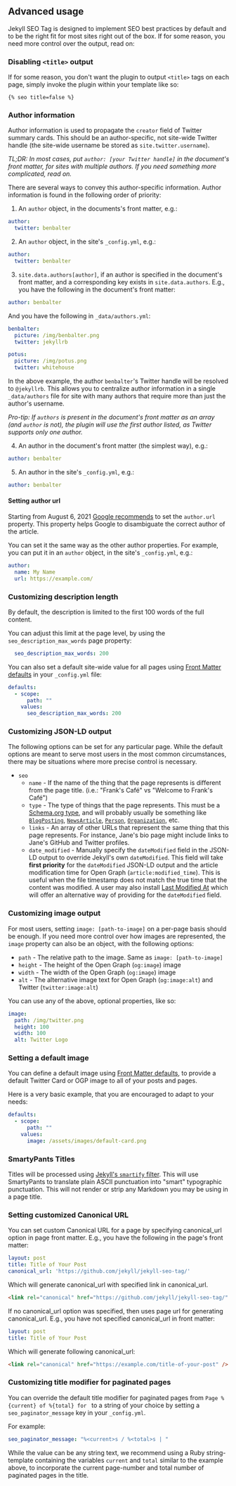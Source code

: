 ## Advanced usage

Jekyll SEO Tag is designed to implement SEO best practices by default and to be the right fit for most sites right out of the box. If for some reason, you need more control over the output, read on:

### Disabling `<title>` output

If for some reason, you don't want the plugin to output `<title>` tags on each page, simply invoke the plugin within your template like so:

<!-- {% raw %} -->
```
{% seo title=false %}
```
<!-- {% endraw %} -->

### Author information

Author information is used to propagate the `creator` field of Twitter summary cards. This should be an author-specific, not site-wide Twitter handle (the site-wide username be stored as `site.twitter.username`).

*TL;DR: In most cases, put `author: [your Twitter handle]` in the document's front matter, for sites with multiple authors. If you need something more complicated, read on.*

There are several ways to convey this author-specific information. Author information is found in the following order of priority:

1. An `author` object, in the documents's front matter, e.g.:

  ```yml
  author:
    twitter: benbalter
  ```

2. An `author` object, in the site's `_config.yml`, e.g.:

  ```yml
  author:
    twitter: benbalter
  ```

3. `site.data.authors[author]`, if an author is specified in the document's front matter, and a corresponding key exists in `site.data.authors`. E.g., you have the following in the document's front matter:

  ```yml
  author: benbalter
  ```

  And you have the following in `_data/authors.yml`:

  ```yml
  benbalter:
    picture: /img/benbalter.png
    twitter: jekyllrb

  potus:
    picture: /img/potus.png
    twitter: whitehouse
  ```

  In the above example, the author `benbalter`'s Twitter handle will be resolved to `@jekyllrb`. This allows you to centralize author information in a single `_data/authors` file for site with many authors that require more than just the author's username.

  *Pro-tip: If `authors` is present in the document's front matter as an array (and `author` is not), the plugin will use the first author listed, as Twitter supports only one author.*

4. An author in the document's front matter (the simplest way), e.g.:

  ```yml
  author: benbalter
  ```

5. An author in the site's `_config.yml`, e.g.:

  ```yml
  author: benbalter
  ```

#### Setting author url

Starting from August 6, 2021 [Google recommends](https://developers.google.com/search/updates) to set the `author.url` property. This property helps Google to disambiguate the correct author of the article.

You can set it the same way as the other author properties. For example, you can put it in an `author` object, in the site's `_config.yml`, e.g.:

  ```yml
  author:
    name: My Name
    url: https://example.com/
  ```

### Customizing description length

By default, the description is limited to the first 100 words of the full content.

You can adjust this limit at the page level, by using the `seo_description_max_words` page property:

```yml
  seo_description_max_words: 200
```

You can also set a default site-wide value for all pages using [Front Matter defaults](https://jekyllrb.com/docs/configuration/front-matter-defaults/) in your `_config.yml` file:

```yml
defaults:
  - scope:
      path: ""
    values:
      seo_description_max_words: 200
```


### Customizing JSON-LD output

The following options can be set for any particular page. While the default options are meant to serve most users in the most common circumstances, there may be situations where more precise control is necessary.

* `seo`
  * `name` - If the name of the thing that the page represents is different from the page title. (i.e.: "Frank's Café" vs "Welcome to Frank's Café")
  * `type` - The type of things that the page represents. This must be a [Schema.org type](https://schema.org/docs/schemas.html), and will probably usually be something like [`BlogPosting`](https://schema.org/BlogPosting), [`NewsArticle`](https://schema.org/NewsArticle), [`Person`](https://schema.org/Person), [`Organization`](https://schema.org/Organization), etc.
  * `links` - An array of other URLs that represent the same thing that this page represents. For instance, Jane's bio page might include links to Jane's GitHub and Twitter profiles.
  * `date_modified` - Manually specify the `dateModified` field in the JSON-LD output to override Jekyll's own `dateModified`.
  This field will take **first priority** for the `dateModified` JSON-LD output and the article modification time for Open Graph (`article:modified_time`). This is useful when the file timestamp does not match the true time that the content was modified. A user may also install [Last Modified At](https://github.com/gjtorikian/jekyll-last-modified-at) which will offer an alternative way of providing for the `dateModified` field.

### Customizing image output

For most users, setting `image: [path-to-image]` on a per-page basis should be enough. If you need more control over how images are represented, the `image` property can also be an object, with the following options:

* `path` - The relative path to the image. Same as `image: [path-to-image]`
* `height` - The height of the Open Graph (`og:image`) image
* `width` - The width of the Open Graph (`og:image`) image
* `alt` - The alternative image text for Open Graph (`og:image:alt`) and Twitter (`twitter:image:alt`)

You can use any of the above, optional properties, like so:

```yml
image:
  path: /img/twitter.png
  height: 100
  width: 100
  alt: Twitter Logo
```

### Setting a default image

You can define a default image using [Front Matter defaults](https://jekyllrb.com/docs/configuration/front-matter-defaults/), to provide a default Twitter Card or OGP image to all of your posts and pages.

Here is a very basic example, that you are encouraged to adapt to your needs:

```yml
defaults:
  - scope:
      path: ""
    values:
      image: /assets/images/default-card.png
```

### SmartyPants Titles

Titles will be processed using [Jekyll's `smartify` filter](https://jekyllrb.com/docs/liquid/filters/). This will use SmartyPants to translate plain ASCII punctuation into "smart" typographic punctuation. This will not render or strip any Markdown you may be using in a page title.

### Setting customized Canonical URL

You can set custom Canonical URL for a page by specifying canonical_url option in page front matter.
E.g., you have the following in the page's front matter:
```yml
layout: post
title: Title of Your Post
canonical_url: 'https://github.com/jekyll/jekyll-seo-tag/'
```

Which will generate canonical_url with specified link in canonical_url.
```html
<link rel="canonical" href="https://github.com/jekyll/jekyll-seo-tag/" />
```

If no canonical_url option was specified, then uses page url for generating canonical_url.
E.g., you have not specified canonical_url in front matter:
```yml
layout: post
title: Title of Your Post
```

Which will generate following canonical_url:
```html
<link rel="canonical" href="https://example.com/title-of-your-post" />
```

### Customizing title modifier for paginated pages

You can override the default title modifier for paginated pages from `Page %{current} of %{total} for ` to a string of your
choice by setting a `seo_paginator_message` key in your `_config.yml`.

For example:

```yml
seo_paginator_message: "%<current>s / %<total>s | "
```

While the value can be any string text, we recommend using a Ruby string-template containing the variables `current` and `total`
similar to the example above, to incorporate the current page-number and total number of paginated pages in the title.
